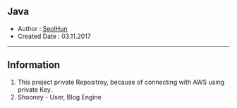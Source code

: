 ## Java 
- Author : [SeolHun](https://github.com/Seolhun/)
- Created Date : 03.11.2017

---
## Information 
1. This project private Repositroy, because of connecting with AWS using private Key.
2. Shooney - User, Blog Engine

